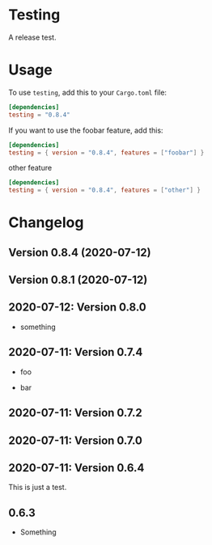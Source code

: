# Testing

A release test.

# Usage

To use `testing`, add this to your `Cargo.toml` file:
```toml
[dependencies]
testing = "0.8.4"
```

If you want to use the foobar feature, add this:
```toml
[dependencies]
testing = { version = "0.8.4", features = ["foobar"] }
```

other feature
```toml
[dependencies]
testing = { version = "0.8.4", features = ["other"] }
```


# Changelog

## Version 0.8.4 (2020-07-12)

## Version 0.8.1 (2020-07-12)

## 2020-07-12: Version 0.8.0

* something

## 2020-07-11: Version 0.7.4

* foo

* bar

## 2020-07-11: Version 0.7.2

## 2020-07-11: Version 0.7.0

## 2020-07-11: Version 0.6.4

This is just a test.

## 0.6.3

* Something
